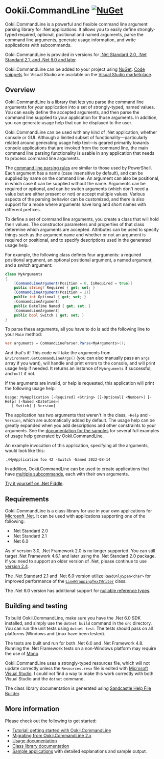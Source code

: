 # Ookii.CommandLine [![NuGet](https://img.shields.io/nuget/v/Ookii.CommandLine)](https://www.nuget.org/packages/Ookii.CommandLine/)

Ookii.CommandLine is a powerful and flexible command line argument parsing library for .Net
applications. It allows you to easily define strongly-typed required, optional, positional and named
arguments, parse the command line arguments, generate usage information, and write applications with
subcommands.

Ookii.CommandLine is provided in versions for [.Net Standard 2.0, .Net Standard 2.1, and .Net 6.0
and later](#requirements).

Ookii.CommandLine can be added to your project using [NuGet](https://nuget.org/packages/Ookii.CommandLine).
[Code snippets](docs/CodeSnippets.md) for Visual Studio are available on the
[Visual Studio marketplace](https://www.ookii.org/Link/CommandLineSnippets).

## Overview

Ookii.CommandLine is a library that lets you parse the command line arguments for your application
into a set of strongly-typed, named values. You can easily define the accepted arguments, and then
parse the command line supplied to your application for those arguments. In addition, you can
generate usage help that can be displayed to the user.

Ookii.CommandLine can be used with any kind of .Net application, whether console or GUI. Although a
limited subset of functionality—particularly related around generating usage help text—is geared
primarily towards console applications that are invoked from the command line, the main command line
parsing functionality is usable in any application that needs to process command line arguments.

The [command line parsing rules](docs/Arguments.md) are similar to those used by PowerShell. Each
argument has a name (case insensitive by default), and can be supplied by name on the command line.
An argument can also be positional, in which case it can be supplied without the name. Arguments can
be required or optional, and can be switch arguments (which don't need a value but are either
present or not) or accept multiple values. Various aspects of the parsing behavior can be
customized, and there is also support for a mode where arguments have long and short names with
different prefixes.

To define a set of command line arguments, you create a class that will hold their values. The
constructor parameters and properties of that class determine which arguments are accepted.
Attributes can be used to specify things such as the argument name and whether or not an argument is
required or positional, and to specify descriptions used in the generated usage help.

For example, the following class defines four arguments: a required positional argument, an optional
positional argument, a named argument, and a switch argument:

```csharp
class MyArguments
{
    [CommandLineArgument(Position = 0, IsRequired = true)]
    public string? Required { get; set; }
    [CommandLineArgument(Position = 1)]
    public int Optional { get; set; }
    [CommandLineArgument]
    public DateTime Named { get; set; }
    [CommandLineArgument]
    public bool Switch { get; set; }
}
```

To parse these arguments, all you have to do is add the following line to your `Main` method:

```csharp
var arguments = CommandLineParser.Parse<MyArguments>();
```

And that's it! This code will take the arguments from `Environment.GetCommandLineArgs()` (you can
also manually pass an `args` array if you want), will handle and print errors to the console, and
will print usage help if needed. It returns an instance of `MyArguments` if successful, and `null`
if not.

If the arguments are invalid, or help is requested, this application will print the following usage
help:

```text
Usage: MyApplication [-Required] <String> [[-Optional] <Number>] [-Help] [-Named <DateTime>]
   [-Switch] [-Version]
```

The application has two arguments that weren't in the class, `-Help` and `-Version`, which are
automatically added by default. The usage help can be greatly expanded when you add descriptions and
other constraints to your arguments. See the [documentation for the samples](src/Samples) for
several full examples of usage help generated by Ookii.CommandLine.

An example invocation of this application, specifying all the arguments, would look like this:

```text
./MyApplication foo 42 -Switch -Named 2022-08-14
```

In addition, Ookii.CommandLine can be used to create applications that have [multiple subcommands](docs/Subcommands.md),
each with their own arguments.

[Try it yourself on .Net Fiddle](https://dotnetfiddle.net/fgLvSl).

## Requirements

Ookii.CommandLine is a class library for use in your own applications for [Microsoft
.Net](https://dotnet.microsoft.com/). It can be used with applications supporting one of the
following:

- .Net Standard 2.0
- .Net Standard 2.1
- .Net 6.0

As of version 3.0, .Net Framework 2.0 is no longer supported. You can still target .Net Framework
4.6.1 and later using the .Net Standard 2.0 package. If you need to support an older version of
.Net, please continue to use [version 2.4](https://github.com/SvenGroot/ookii.commandline/releases/tag/v2.4).

The .Net Standard 2.1 and .Net 6.0 version utilize `ReadOnlySpan<char>` for improved performance of
the [`LineWrappingTextWriter`](docs/Utilities.md) class.

The .Net 6.0 version has additional support for [nullable reference types](docs/Arguments.md#arguments-with-non-nullable-types).

## Building and testing

To build Ookii.CommandLine, make sure you have the .Net 6.0 SDK installed, and simply use the
`dotnet build` command in the `src` directory. You can run the unit tests using `dotnet test`. The
tests should pass on all platforms (Windows and Linux have been tested).

The tests are built and run for both .Net 6.0 and .Net Framework 4.8. Running the .Net Framework
tests on a non-Windows platform may require the use of [Mono](https://www.mono-project.com/).

Ookii.CommandLine uses a strongly-typed resources file, which will not update correctly unless the
`Resources.resx` file is edited with [Microsoft Visual Studio](https://visualstudio.microsoft.com/).
I could not find a way to make this work correctly with both Visual Studio and the `dotnet` command.

The class library documentation is generated using [Sandcastle Help File Builder](https://github.com/EWSoftware/SHFB).

## More information

Please check out the following to get started:

- [Tutorial: getting started with Ookii.CommandLine](docs/Tutorial.md)
- [Migrating from Ookii.CommandLine 2.x](docs/Migrating.md)
- [Usage documentation](docs/Documentation.md)
- [Class library documentation](https://www.ookii.org/Link/CommandLineDoc)
- [Sample applications](src/Samples) with detailed explanations and sample output.

